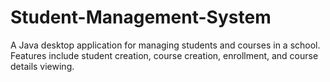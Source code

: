 # Student-Management-System
A Java desktop application for managing students and courses in a school.  Features include student creation, course creation, enrollment, and course details viewing. 
